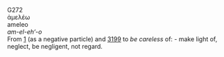 G272  
ἀμελέω  
ameleo  
*am-el-eh‘-o*  
From [1](g0001) (as a negative particle) and [3199](g3199) to *be*
*careless* of: - make light of, neglect, be negligent, not regard.  
